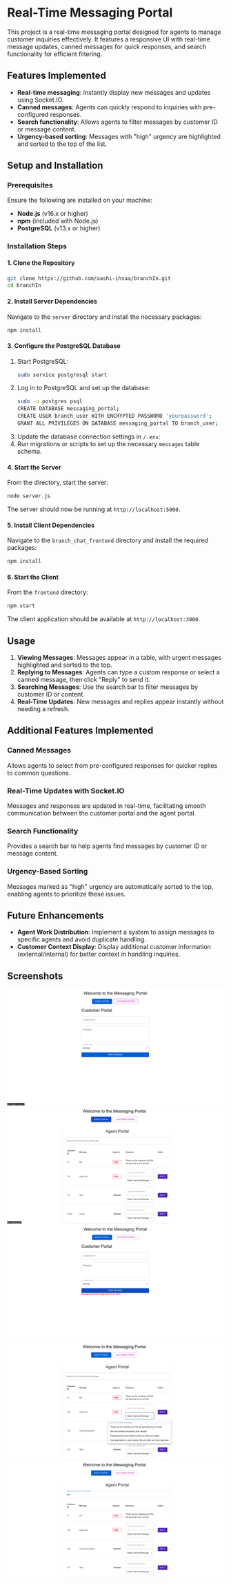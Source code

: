 # Real-Time Messaging Portal

This project is a real-time messaging portal designed for agents to manage customer inquiries effectively. It features a responsive UI with real-time message updates, canned messages for quick responses, and search functionality for efficient filtering.

## Features Implemented
- **Real-time messaging**: Instantly display new messages and updates using Socket.IO.
- **Canned messages**: Agents can quickly respond to inquiries with pre-configured responses.
- **Search functionality**: Allows agents to filter messages by customer ID or message content.
- **Urgency-based sorting**: Messages with "high" urgency are highlighted and sorted to the top of the list.

## Setup and Installation

### Prerequisites
Ensure the following are installed on your machine:
- **Node.js** (v16.x or higher)
- **npm** (included with Node.js)
- **PostgreSQL** (v13.x or higher)

### Installation Steps

#### 1. Clone the Repository
```bash
git clone https://github.com/aashi-ihsaa/branchIn.git
cd branchIn
```

#### 2. Install Server Dependencies
Navigate to the `server` directory and install the necessary packages:
```bash
npm install
```

#### 3. Configure the PostgreSQL Database
1. Start PostgreSQL:
   ```bash
   sudo service postgresql start
   ```
2. Log in to PostgreSQL and set up the database:
   ```bash
   sudo -u postgres psql
   CREATE DATABASE messaging_portal;
   CREATE USER branch_user WITH ENCRYPTED PASSWORD 'yourpassword';
   GRANT ALL PRIVILEGES ON DATABASE messaging_portal TO branch_user;
   ```
3. Update the database connection settings in `/.env`:
4. Run migrations or scripts to set up the necessary `messages` table schema.

#### 4. Start the Server
From the directory, start the server:
```bash
node server.js
```

The server should now be running at `http://localhost:5000`.

#### 5. Install Client Dependencies
Navigate to the `branch_chat_frontend` directory and install the required packages:
```bash
npm install
```

#### 6. Start the Client
From the `frontend` directory:
```bash
npm start
```
The client application should be available at `http://localhost:3000`.

## Usage

1. **Viewing Messages**: Messages appear in a table, with urgent messages highlighted and sorted to the top.
2. **Replying to Messages**: Agents can type a custom response or select a canned message, then click "Reply" to send it.
3. **Searching Messages**: Use the search bar to filter messages by customer ID or content.
4. **Real-Time Updates**: New messages and replies appear instantly without needing a refresh.

## Additional Features Implemented

### Canned Messages
Allows agents to select from pre-configured responses for quicker replies to common questions.

### Real-Time Updates with Socket.IO
Messages and responses are updated in real-time, facilitating smooth communication between the customer portal and the agent portal.

### Search Functionality
Provides a search bar to help agents find messages by customer ID or message content.

### Urgency-Based Sorting
Messages marked as "high" urgency are automatically sorted to the top, enabling agents to prioritize these issues.

## Future Enhancements

- **Agent Work Distribution**: Implement a system to assign messages to specific agents and avoid duplicate handling.
- **Customer Context Display**: Display additional customer information (external/internal) for better context in handling inquiries.

## Screenshots

![alt](image.png)
![alt text](image-1.png)
![alt](image-2.png)
![alt text](image-3.png)
![alt text](image-4.png)


